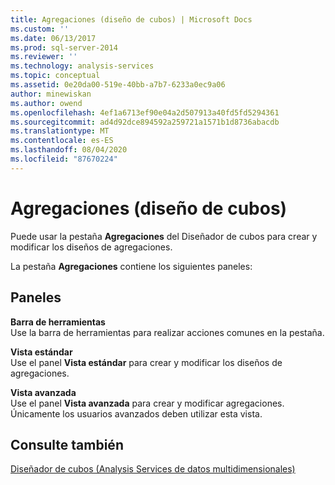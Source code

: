 ```yaml
---
title: Agregaciones (diseño de cubos) | Microsoft Docs
ms.custom: ''
ms.date: 06/13/2017
ms.prod: sql-server-2014
ms.reviewer: ''
ms.technology: analysis-services
ms.topic: conceptual
ms.assetid: 0e20da00-519e-40bb-a7b7-6233a0ec9a06
author: minewiskan
ms.author: owend
ms.openlocfilehash: 4ef1a6713ef90e04a2d507913a40fd5fd5294361
ms.sourcegitcommit: ad4d92dce894592a259721a1571b1d8736abacdb
ms.translationtype: MT
ms.contentlocale: es-ES
ms.lasthandoff: 08/04/2020
ms.locfileid: "87670224"
---
```

# <a name="aggregations-cube-design"></a>Agregaciones (diseño de cubos)
  Puede usar la pestaña **Agregaciones** del Diseñador de cubos para crear y modificar los diseños de agregaciones.  
  
 La pestaña **Agregaciones** contiene los siguientes paneles:  
  
## <a name="panes"></a>Paneles  
 **Barra de herramientas**  
 Use la barra de herramientas para realizar acciones comunes en la pestaña.  
  
 **Vista estándar**  
 Use el panel **Vista estándar** para crear y modificar los diseños de agregaciones.  
  
 **Vista avanzada**  
 Use el panel **Vista avanzada** para crear y modificar agregaciones. Únicamente los usuarios avanzados deben utilizar esta vista.  
  
## <a name="see-also"></a>Consulte también  
 [Diseñador de cubos &#40;Analysis Services de datos multidimensionales&#41;](cube-designer-analysis-services-multidimensional-data.md)  
  
  
